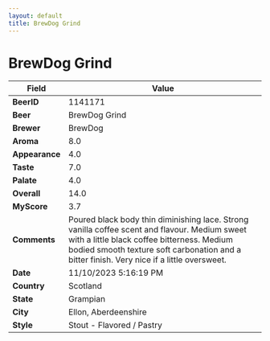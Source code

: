 ```yaml
---
layout: default
title: BrewDog Grind
---
```


# BrewDog Grind

| Field         | Value     |
|---------------|-----------|
| **BeerID** | 1141171 |
| **Beer** | BrewDog Grind |
| **Brewer** | BrewDog |
| **Aroma** | 8.0 |
| **Appearance** | 4.0 |
| **Taste** | 7.0 |
| **Palate** | 4.0 |
| **Overall** | 14.0 |
| **MyScore** | 3.7 |
| **Comments** | Poured black body thin diminishing lace. Strong vanilla coffee scent and flavour. Medium sweet with a little black coffee bitterness. Medium bodied smooth texture soft carbonation and a bitter finish. Very nice if a little oversweet. |
| **Date** | 11/10/2023 5:16:19 PM |
| **Country** | Scotland |
| **State** | Grampian |
| **City** | Ellon, Aberdeenshire |
| **Style** | Stout - Flavored / Pastry |
